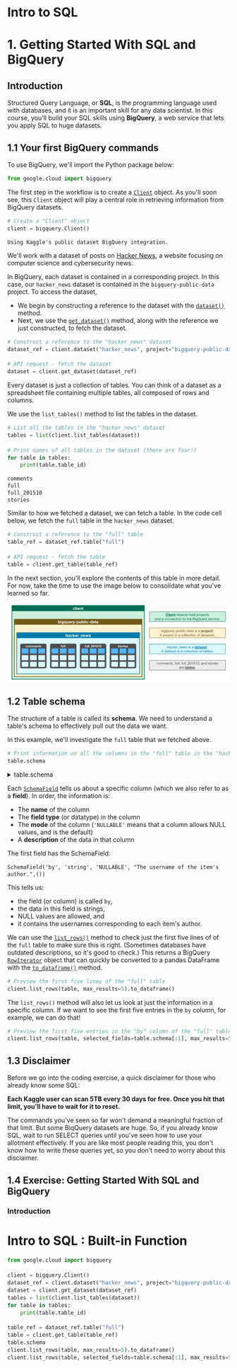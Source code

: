 # Intro to SQL

# 1. Getting Started With SQL and BigQuery

## Introduction

Structured Query Language, or **SQL**, is the programming language used with databases, and it is an important skill for any data scientist. In this course, you'll build your SQL skills using **BigQuery**, a web service that lets you apply SQL to huge datasets.



## 1.1 Your first BigQuery commands

To use BigQuery, we'll import the Python package below:

```python
from google.cloud import bigquery
```



The first step in the workflow is to create a [`Client`](https://google-cloud.readthedocs.io/en/latest/bigquery/generated/google.cloud.bigquery.client.Client.html#google.cloud.bigquery.client.Client) object. As you'll soon see, this `Client` object will play a central role in retrieving information from BigQuery datasets.

```python
# Create a "Client" object
client = bigquery.Client()
```

```
Using Kaggle's public dataset BigQuery integration.
```



We'll work with a dataset of posts on [Hacker News](https://news.ycombinator.com/), a website focusing on computer science and cybersecurity news.

In BigQuery, each dataset is contained in a corresponding project. In this case, our `hacker_news` dataset is contained in the `bigquery-public-data` project. To access the dataset,

- We begin by constructing a reference to the dataset with the [`dataset()`](https://google-cloud.readthedocs.io/en/latest/bigquery/generated/google.cloud.bigquery.client.Client.dataset.html#google.cloud.bigquery.client.Client.dataset) method.
- Next, we use the [`get_dataset()`](https://google-cloud.readthedocs.io/en/latest/bigquery/generated/google.cloud.bigquery.client.Client.get_dataset.html#google.cloud.bigquery.client.Client.get_dataset) method, along with the reference we just constructed, to fetch the dataset.

```python
# Construct a reference to the "hacker_news" dataset
dataset_ref = client.dataset("hacker_news", project="bigquery-public-data")

# API request - fetch the dataset
dataset = client.get_dataset(dataset_ref)
```



Every dataset is just a collection of tables. You can think of a dataset as a spreadsheet file containing multiple tables, all composed of rows and columns.

We use the `list_tables()` method to list the tables in the dataset.

```python
# List all the tables in the "hacker_news" dataset
tables = list(client.list_tables(dataset))

# Print names of all tables in the dataset (there are four!)
for table in tables:  
    print(table.table_id)
```

```
comments
full
full_201510
stories
```



Similar to how we fetched a dataset, we can fetch a table. In the code cell below, we fetch the `full` table in the `hacker_news` dataset.

```python
# Construct a reference to the "full" table
table_ref = dataset_ref.table("full")

# API request - fetch the table
table = client.get_table(table_ref)
```



In the next section, you'll explore the contents of this table in more detail. For now, take the time to use the image below to consolidate what you've learned so far.

![first_commands](biYqbUB.png)



## 1.2 Table schema

The structure of a table is called its **schema**. We need to understand a table's schema to effectively pull out the data we want.

In this example, we'll investigate the `full` table that we fetched above.

```python
# Print information on all the columns in the "full" table in the "hacker_news" dataset
table.schema
```

<details><summary>table.schema</summary>[SchemaField('title', 'STRING', 'NULLABLE', 'Story title', ()),
 SchemaField('url', 'STRING', 'NULLABLE', 'Story url', ()),
 SchemaField('text', 'STRING', 'NULLABLE', 'Story or comment text', ()),
 SchemaField('dead', 'BOOLEAN', 'NULLABLE', 'Is dead?', ()),
 SchemaField('by', 'STRING', 'NULLABLE', "The username of the item's author.", ()),
 SchemaField('score', 'INTEGER', 'NULLABLE', 'Story score', ()),
 SchemaField('time', 'INTEGER', 'NULLABLE', 'Unix time', ()),
 SchemaField('timestamp', 'TIMESTAMP', 'NULLABLE', 'Timestamp for the unix time', ()),
 SchemaField('type', 'STRING', 'NULLABLE', 'Type of details (comment, comment_ranking, poll, story, job, pollopt)', ()),
 SchemaField('id', 'INTEGER', 'NULLABLE', "The item's unique id.", ()),
 SchemaField('parent', 'INTEGER', 'NULLABLE', 'Parent comment ID', ()),
 SchemaField('descendants', 'INTEGER', 'NULLABLE', 'Number of story or poll descendants', ()),
 SchemaField('ranking', 'INTEGER', 'NULLABLE', 'Comment ranking', ()),
 SchemaField('deleted', 'BOOLEAN', 'NULLABLE', 'Is deleted?', ())]</details>



Each [`SchemaField`](https://googleapis.github.io/google-cloud-python/latest/bigquery/generated/google.cloud.bigquery.schema.SchemaField.html#google.cloud.bigquery.schema.SchemaField) tells us about a specific column (which we also refer to as a **field**). In order, the information is:

- The **name** of the column
- The **field type** (or datatype) in the column
- The **mode** of the column (`'NULLABLE'` means that a column allows NULL values, and is the default)
- A **description** of the data in that column

The first field has the SchemaField:

```
SchemaField('by', 'string', 'NULLABLE', "The username of the item's author.",())
```

This tells us:

- the field (or column) is called `by`,
- the data in this field is strings,
- NULL values are allowed, and
- it contains the usernames corresponding to each item's author.

We can use the [`list_rows()`](https://google-cloud.readthedocs.io/en/latest/bigquery/generated/google.cloud.bigquery.client.Client.list_rows.html#google.cloud.bigquery.client.Client.list_rows) method to check just the first five lines of of the `full` table to make sure this is right. (Sometimes databases have outdated descriptions, so it's good to check.) This returns a BigQuery [`RowIterator`](https://googleapis.github.io/google-cloud-python/latest/bigquery/generated/google.cloud.bigquery.table.RowIterator.html) object that can quickly be converted to a pandas DataFrame with the [`to_dataframe()`](https://google-cloud.readthedocs.io/en/latest/bigquery/generated/google.cloud.bigquery.table.RowIterator.to_dataframe.html) method.

```python
# Preview the first five lines of the "full" table
client.list_rows(table, max_results=5).to_dataframe()
```



The `list_rows()` method will also let us look at just the information in a specific column. If we want to see the first five entries in the `by` column, for example, we can do that!

```python
# Preview the first five entries in the "by" column of the "full" table
client.list_rows(table, selected_fields=table.schema[:1], max_results=5).to_dataframe()
```



## 1.3 Disclaimer

Before we go into the coding exercise, a quick disclaimer for those who already know some SQL:

**Each Kaggle user can scan 5TB every 30 days for free. Once you hit that limit, you'll have to wait for it to reset.**

The commands you've seen so far won't demand a meaningful fraction of that limit. But some BiqQuery datasets are huge. So, if you already know SQL, wait to run SELECT queries until you've seen how to use your allotment effectively. If you are like most people reading this, you don't know how to write these queries yet, so you don't need to worry about this disclaimer.



## 1.4 Exercise: Getting Started With SQL and BigQuery

### Introduction





# Intro to SQL : Built-in Function

```python
from google.cloud import bigquery

client = bigquery.Client()
dataset_ref = client.dataset("hacker_news", project="bigquery-public-data")
dataset = client.get_dataset(dataset_ref)
tables = list(client.list_tables(dataset))
for table in tables:  
    print(table.table_id)

table_ref = dataset_ref.table("full")
table = client.get_table(table_ref)
table.schema
client.list_rows(table, max_results=5).to_dataframe()
client.list_rows(table, selected_fields=table.schema[:1], max_results=5).to_dataframe()
```

